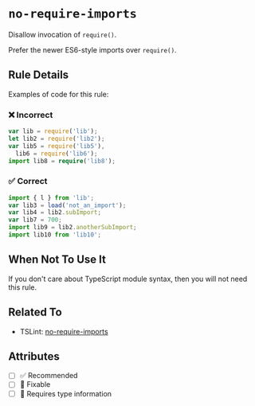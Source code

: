 # `no-require-imports`

Disallow invocation of `require()`.

Prefer the newer ES6-style imports over `require()`.

## Rule Details

Examples of code for this rule:

<!--tabs-->

### ❌ Incorrect

```ts
var lib = require('lib');
let lib2 = require('lib2');
var lib5 = require('lib5'),
  lib6 = require('lib6');
import lib8 = require('lib8');
```

### ✅ Correct

```ts
import { l } from 'lib';
var lib3 = load('not_an_import');
var lib4 = lib2.subImport;
var lib7 = 700;
import lib9 = lib2.anotherSubImport;
import lib10 from 'lib10';
```

## When Not To Use It

If you don't care about TypeScript module syntax, then you will not need this rule.

## Related To

- TSLint: [no-require-imports](https://palantir.github.io/tslint/rules/no-require-imports/)

## Attributes

- [ ] ✅ Recommended
- [ ] 🔧 Fixable
- [ ] 💭 Requires type information
